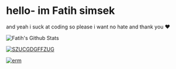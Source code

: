# hello- im Fatih simsek 

and yeah i suck at coding so please i want no hate and thank you ❤️


![Fatih's Github Stats](https://github-readme-stats.vercel.app/api?username=Fatih5252&show_icons=true&bg_color=Ffc0cb&title_color=8b0000&icon_color9B870c&text_color=00008b&border_color=033500)

[![SZUCGDGFFZUG](https://github-readme-stats.vercel.app/api/top-langs?username=Fatih5252&show_icons=true&theme=dark&title_color=ffffff&text_color=ffffff&locale=en&layout=compact)](https://github.com/anuraghazra/github-readme-stats)

[![erm](https://github-readme-stats.vercel.app/api/pin/?username=Fatih5252&repo=games-bot-discord-bot&show_owner=true)](https://github.com/fatih5252/games-bot-discord-bot)
